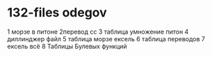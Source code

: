 # 132-files odegov
1 морзе в питоне
2перевод сс
3 таблица умножение питон
4 диллинджер файл
5 таблица морзе ексель
6 таблица переводов 
7 ексель всё
8 Таблицы Булевых функций
